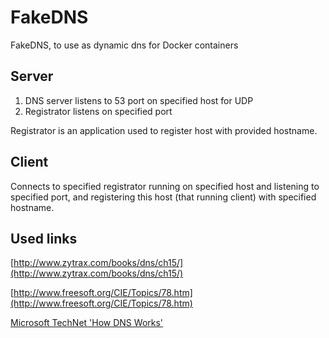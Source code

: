 # FakeDNS
FakeDNS, to use as dynamic dns for Docker containers

## Server

 1. DNS server listens to 53 port on specified host for UDP
 2. Registrator listens on specified port

Registrator is an application used to register host with provided hostname.

## Client

 Connects to specified registrator running on specified host and listening to specified port, and registering this host (that running client) with specified hostname.

## Used links

[http://www.zytrax.com/books/dns/ch15/](http://www.zytrax.com/books/dns/ch15/)

[http://www.freesoft.org/CIE/Topics/78.htm](http://www.freesoft.org/CIE/Topics/78.htm)

[Microsoft TechNet 'How DNS Works'](https://technet.microsoft.com/en-us/library/cc772774(v=ws.10).aspx)
